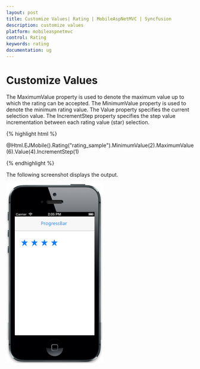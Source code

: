 ```yaml
---
layout: post
title: Customize Values| Rating | MobileAspNetMVC | Syncfusion
description: customize values                           
platform: mobileaspnetmvc
control: Rating
keywords: rating
documentation: ug
---
```


# Customize Values                           

The MaximumValue property is used to denote the maximum value up to which the rating can be accepted. The MinimumValue property is used to denote the minimum rating value. The Value property specifies the current selection value. The IncrementStep property specifies the step value incrementation between each rating value (star) selection.

{% highlight html %}

@Html.EJMobile().Rating("rating_sample").MinimumValue(2).MaximumValue(6).Value(4).IncrementStep(1)

{% endhighlight %}

The following screenshot displays the output.

![](Customize-Values_images/Customize-Values_img1.png)



